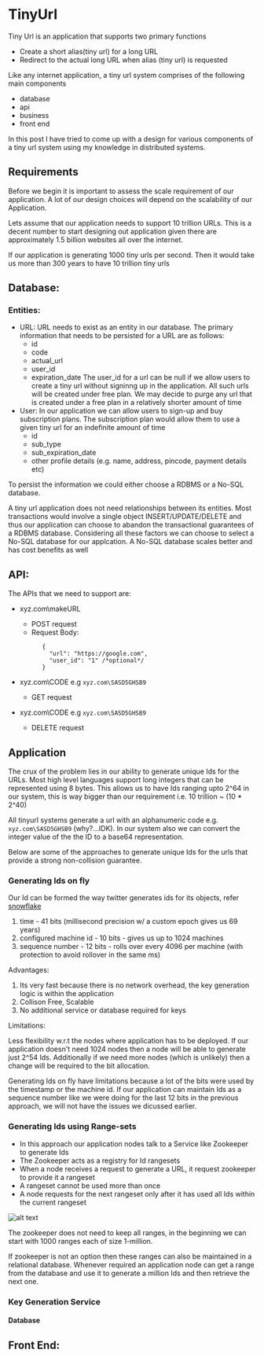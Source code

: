 # TinyUrl
Tiny Url is an application that supports two primary functions
  * Create a short alias(tiny url) for a long URL
  * Redirect to the actual long URL when alias (tiny url) is requested
   
Like any internet application, a tiny url system comprises of the following main components 
* database
* api
* business 
* front end

In this post I have tried to come up with a design for various components of a tiny url system using my knowledge in distributed systems.

## Requirements
Before we begin it is important to assess the scale requirement of our application. A lot of our design choices will depend on the scalability of our Application.

Lets assume that our application needs to support 10 trillion URLs. This is a decent number to start designing out application given there are approximately 1.5 billion websites all over the internet.

If our application is generating 1000 tiny urls per second. Then it would take us more than 300 years to have 10 trillion tiny urls

## Database:

### Entities:

  * URL: URL needs to exist as an entity in our database. The primary information that needs to be persisted for a URL are as follows:
    - id
    - code
    - actual_url
    - user_id
    - expiration_date
    The user_id for a url can be null if we allow users to create a tiny url without signinng up in the application. All such urls will     be created under free plan. We may decide to purge any url that is created under a free plan in a relatively shorter amount of time
  * User: In our application we can allow users to sign-up and buy subscription plans. The subscription plan would allow them to use a       given tiny url for an indefinite amount of time
    - id
    - sub_type
    - sub_expiration_date
    - other profile details (e.g. name, address, pincode, payment details etc)
    
To persist the information we could either choose a RDBMS or a No-SQL database. 

A tiny url application does not need relationships between its entities. Most transactions would involve a single object INSERT/UPDATE/DELETE and thus our application can choose to abandon the transactional guarantees of a RDBMS database. Considering all these factors we can choose to select a No-SQL database for our applcation. A No-SQL database scales better and has cost benefits as well    

## API:

The APIs that we need to support are:
* xyz.com\makeURL
   - POST request
   - Request Body: 
     ```
        {
          "url": "https://google.com",
          "user_id": "1" /*optional*/
        }
     ```
   
 * xyz.com\CODE e.g  `xyz.com\SASD5GHSB9` 
   - GET request
   
 * xyz.com\CODE e.g  `xyz.com\SASD5GHSB9` 
   - DELETE request

## Application

The crux of the problem lies in our ability to generate unique Ids for the URLs. Most high level languages support long integers that can be represented using 8 bytes. This allows us to have Ids ranging upto 2^64 in our system, this is way bigger than our requirement i.e. 10 trillion ~ (10 * 2^40)

All tinyurl systems generate a url with an alphanumeric code e.g. `xyz.com\SASD5GHSB9` (why?...IDK). In our system also we can convert the integer value of the the ID to a base64 representation.

Below are some of the approaches to generate unique Ids for the urls that provide a strong non-collision guarantee.

### Generating Ids on fly

Our Id can be formed the way twitter generates ids for its objects, refer [snowflake](https://github.com/twitter-archive/snowflake/tree/snowflake-2010)

1. time - 41 bits (millisecond precision w/ a custom epoch gives us 69 years)
2. configured machine id - 10 bits - gives us up to 1024 machines
3. sequence number - 12 bits - rolls over every 4096 per machine (with protection to avoid rollover in the same ms)

Advantages:

1. Its very fast because there is no network overhead, the key generation logic is within the application 
2. Collison Free, Scalable
3. No additional service or database required for keys

Limitations:

Less flexibility w.r.t the nodes where application has to be deployed. If our application doesn't need 1024 nodes then a node will be able to generate just 2^54 Ids. Additionally if we need more nodes (which is unlikely) then a change will be required to the bit allocation.

Generating Ids on fly have limitations because a lot of the bits were used by the timestamp or the machine id. If our application can maintain Ids as a sequence number like we were doing for the last 12 bits in the previous approach, we will not have the issues we dicussed earlier. 

### Generating Ids using Range-sets

* In this approach our application nodes talk to a Service like Zookeeper to generate Ids
* The Zookeeper acts as a registry for Id rangesets
* When a node receives a request to generate a URL, it request zookeeper to provide it a rangeset
* A rangeset cannot be used more than once
* A node requests for the next rangeset only after it has used all Ids within the current rangeset

![alt text](https://github.com/AashishUpadhyay/TinyUrl/blob/master/TinuUrl_KeyGeneration_Zookeeper.png)

The zookeeper does not need to keep all ranges, in the beginning we can start with 1000 ranges each of size 1-million.

If zookeeper is not an option then these ranges can also be maintained in a relational database. Whenever required an application node can get a range from the database and use it to generate a million Ids and then retrieve the next one.   

### Key Generation Service

#### Database 

## Front End:
